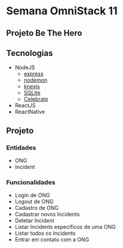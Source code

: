 # Semana OmniStack 11
## Projeto Be The Hero

## Tecnologias
- NodeJS
  - [express](http://expressjs.com/en/4x/api.html)
  - [nodemon](https://github.com/remy/nodemon#nodemon)
  - [knexjs](http://knexjs.org/)
  - [SQLite](https://www.sqlite.org/docs.html)
  - [Celebrate](https://github.com/arb/celebrate)
- ReactJS
- ReactNative

## Projeto

### Entidades
- ONG
- Incident

### Funcionalidades
- Login de ONG
- Logout de ONG
- Cadastro de ONG
- Cadastrar novos Incidents
- Deletar Incident
- Listar Incidents especificos de uma ONG
- Listar todos os Incidents
- Entrar em contato com a ONG
